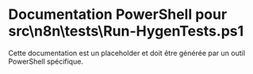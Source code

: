 # Documentation PowerShell pour src\n8n\tests\Run-HygenTests.ps1

Cette documentation est un placeholder et doit être générée par un outil PowerShell spécifique.
